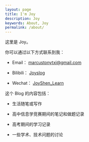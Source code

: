 ```yaml
---
layout: page
title: I'm Joy
description: Joy
keywords: About, Joy
permalink: /about/
---
```


这里是 Joy。

你可以通过以下方式联系到我：

- Email： <marcustonytxi@gmail.com>

- Bilibili：  [Joyslog](https://space.bilibili.com/109336323)

- Wechat： [JoyShen_Learn](weixin://dl/chat?JoyShen_Learn)

这个 Blog 的内容包括：

- 生活随笔或写作

- 高中信息学竞赛期间的笔记和做题记录

- 高考期间的学习记录

- 一些学术、技术问题的讨论